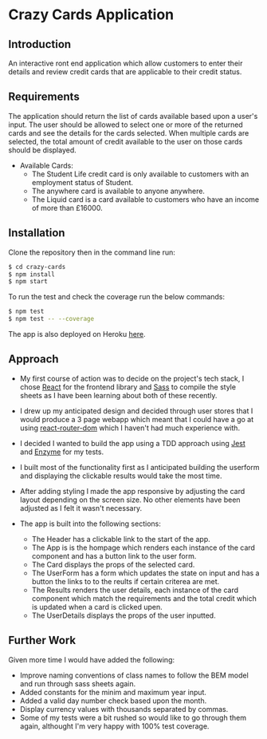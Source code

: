 # Crazy Cards Application

## Introduction

An interactive ront end application which allow customers to enter their details and review credit cards that are applicable to their credit status.

## Requirements

The application should return the list of cards available based upon a user's input. The user should be allowed to select one or more of the returned cards and see the details for the cards selected.  When multiple cards are selected, the total amount of credit available to the user on those cards should be displayed.

- Available Cards:
    - The Student Life credit card is only available to customers with an employment status of Student.
    - The anywhere card is available to anyone anywhere.
    - The Liquid card is a card available to customers who have an income of more than £16000.

## Installation

Clone the repository then in the command line run:

```bash
$ cd crazy-cards
$ npm install
$ npm start
```

To run the test and check the coverage run the below commands:

```bash
$ npm test
$ npm test -- --coverage
```
The app is also deployed on Heroku [here](https://dashboard.heroku.com/apps/salty-wildwood-11557).

## Approach

- My first course of action was to decide on the project's tech stack, I chose [React](https://reactjs.org/) for the frontend library and [Sass](https://sass-lang.com/) to compile the style sheets as I have been learning about both of these recently.

- I drew up my anticipated design and decided through user stores that I would produce a 3 page webapp which meant that I could have a go at using [react-router-dom](https://www.npmjs.com/package/react-router-dom) which I haven't had much experience with.

- I decided I wanted to build the app using a TDD approach using [Jest](https://jestjs.io/en/) and [Enzyme](https://github.com/airbnb/enzyme) for my tests.  

- I built most of the functionality first as I anticipated building the userform and displaying the clickable results would take the most time.

- After adding styling I made the app responsive by adjusting the card layout depending on the screen size.  No other elements have been adjusted as I felt it wasn't necessary.

- The app is built into the following sections:
    - The Header has a clickable link to the start of the app.  
    - The App is is the hompage which renders each instance of the card component and has a button link to the user form.
    - The Card displays the props of the selected card.
    - The UserForm has a form which updates the state on input and has a button the links to to the reults if certain criterea are met.
    - The Results renders the user details, each instance of the card component which match the requirements and the total credit which is updated when a card is clicked upen.
    - The UserDetails displays the props of the user inputted.

## Further Work
Given more time I would have added the following:

- Improve naming conventions of class names to follow the BEM model and run through sass sheets again.
- Added constants for the minim and maximum year input.
- Added a valid day number check based upon the month.
- Display currency values with thousands separated by commas.
- Some of my tests were a bit rushed so would like to go through them again, althought I'm very happy with 100% test coverage.